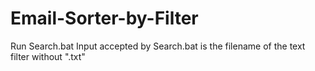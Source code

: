 # Email-Sorter-by-Filter

Run Search.bat
Input accepted by Search.bat is the filename of the text filter without ".txt"
